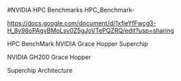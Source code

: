 #NVIDIA HPC Benchmarks
HPC_Benchmark-

https://docs.google.com/document/d/1xfieYfFwcg3-H_8y98oPAgvBMoLsy0Z5gJoVTePQZRQ/edit?usp=sharing

HPC BenchMark  NVIDIA Grace Hopper Superchip


NVIDIA GH200 Grace Hopper


Superchip Architecture
